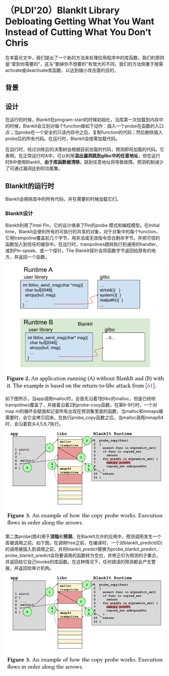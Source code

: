 # （PLDI'20）BlankIt Library Debloating Getting What You Want Instead of Cutting What You Don’t Chris

在本篇论文中，我们提出了一个新的方法来处理应用程序中的库函数，我们的原则是“拿到你需要的”，这与“删掉你不想要的”有很大的不同，我们的方法侧重于按需activate或deactivate库函数，以达到缩小攻击面的目的，

## 背景



## 设计

在运行的时候，BlankIt在program-start的时候初始化，当库第一次加载到内存中的时候，BlankIt会立刻对每个function做如下动作：插入一个probe在函数的入口点；当probe在一个安全的只读内存中之后，复制function的代码；然后删除插入probe后的所有代码。在运行时，BlankIt会按需加载代码。

在运行时，经过训练后的决策树会根据目前加载的代码，预测即将加载的代码。它表明，在正常运行时A中，可以利用**溢出漏洞跳到glibc中的任意地址**，但在运行时B中使用BlankIt，**由于库函数被清除**，跳到任意地址将导致故障。预测机制减少了可通过漏洞达到的功能集。



## BlankIt的运行时

BlankIt会擦除库中的所有代码，并在需要的时候加载它们。

### BlankIt设计

BlankIt利用了Intel Pin，它的设计继承了Pin的probe 模式和编程模型。在Initial time，BlankIt会便利所有的可执行的共享的对象，对于对象中的每个function，它用trampoline覆盖前几个字节，用非法或无效指令空白剩余字节。并把可信的函数加入到信任的缓存中。在运行时，trampolines跳转执行到通用的handler、或到Pin-speak、或一个探针。The BlankIt探针会将函数字节返回给原有的地方，并返回一个函数。

![image-20210908200437910.png](https://github.com/Ducky97/plog/blob/main/images/image-20210908200437910.png?raw=true)

如下图所示，当app调用malloc时，会首先沿着1到libc的malloc，但是已经呗trampolines覆盖了，并接着沿着2到probe-cooy函数，在第6-9行时，一个对map m的循环会赋值和记录所有出现在预测集里面的函数，当malloc和mmaps被需要时，会它会拷贝回来。在执行probe_copy函数之后，当malloc调用mmap64时，会沿着箭头4,5,6,7执行。

![image-20210908204254248.png](https://github.com/Ducky97/plog/blob/main/images/image-20210908204254248.png?raw=true)

第二类probe(图4)用于**消隐**和**预测**。在BlankIt允许的应用中，预测调用发生一个库被调用之前。如下图，在调用free之前，在编译时，一个对blankIt_predict(ID)的调用被插入到调用之前，并将blankit_predict替换为probe_blankit_predict，probe_blankit_predict会将要调用的函数转为空白，并修正ID为预测的子集合，并返回给它自己invoke的库函数。在这种情况下，任何错误的预测都会产生警报，并返回给审计机构。

![image-20210908204254248.png](https://github.com/Ducky97/plog/blob/main/images/image-20210908204254248.png?raw=true)

